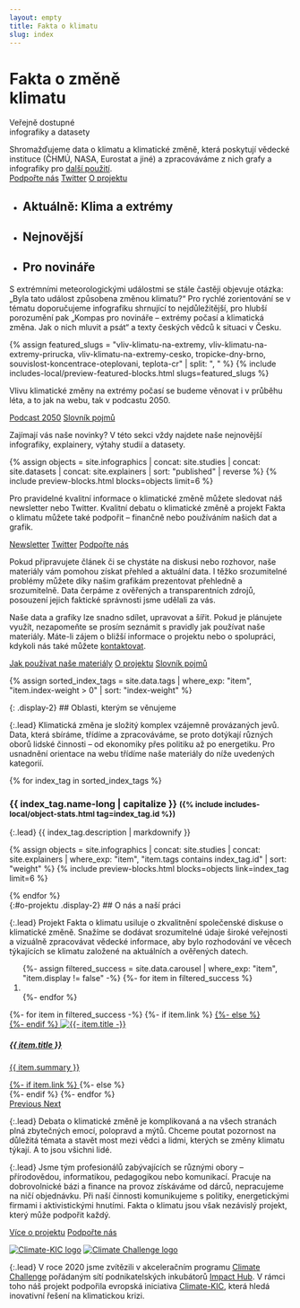 ```yaml
---
layout: empty
title: Fakta o klimatu
slug: index
---
```

<div class="section intro">
    <div class="container">
        <h1 class="display-1" id="home">Fakta o změně<br>klimatu</h1>
        <span class="tagline">Veřejně dostupné<br>infografiky a datasety</span>
        <p class="mb-5">Shromažďujeme data o klimatu a klimatické změně, která poskytují vědecké instituce (ČHMÚ, NASA, Eurostat a jiné) a zpracováváme z nich grafy a infografiky pro <a href="/jak-pouzivat" title="Jak používat naše materiály">další použití</a>.<br/>
            <a href="{{ site.fundraising }}" class="btn btn-primary mt-3"><i class="fas fa-fw fa-heart"></i> Podpořte nás</a>
            <a href="https://twitter.com/{{ site.twitter }}" target="_blank" class="btn btn-secondary mt-3"><i class="fab fa-fw fa-twitter"></i> Twitter</a>
            <a href="#o-projektu" class="btn btn-secondary mt-3"><i class="fas fa-fw fa-info"></i> O projektu</a>
        </p>
        <ul class="nav nav-tabs" role="tablist">
            <li class="nav-item" role="presentation">
                <h2 class="nav-link bg-extralight-blue active" id="tab-role-1" data-toggle="tab" href="#tab1" role="tab" aria-controls="tab1" aria-selected="true">Aktuálně: Klima a extrémy</h2>
            </li>
            <li class="nav-item" role="presentation">
                <h2 class="nav-link bg-extralight-green" id="tab-role-2" data-toggle="tab" href="#tab2" role="tab" aria-controls="tab2" aria-selected="false">Nejnovější</h2>
            </li>
            <li class="nav-item" role="presentation">
                <h2 class="nav-link bg-extralight-red" id="tab-role-3" data-toggle="tab" href="#tab3" role="tab" aria-controls="tab3" aria-selected="false">Pro novináře</h2>
            </li>
        </ul>
    </div>
</div>

<div class="tab-content" id="myTabContent">
  <div class="section tab-pane fade show active bg-extralight-blue pt-4 pb-4" id="tab1" role="tabpanel" aria-labelledby="tab-role-1"><div class="container">
    <p class="lead mb-0">S extrémními meteorologickými událostmi se stále častěji objevuje otázka: „Byla tato událost způsobena změnou klimatu?“ Pro rychlé zorientování se v tématu doporučujeme infografiku shrnující to nejdůležitější, pro hlubší porozumění pak „Kompas pro novináře – extrémy počasí a klimatická změna. Jak o nich mluvit a psát“ a texty českých vědců k situaci v Česku.</p>
    {% assign featured_slugs = "vliv-klimatu-na-extremy, vliv-klimatu-na-extremy-prirucka, vliv-klimatu-na-extremy-cesko, tropicke-dny-brno, souvislost-koncentrace-oteplovani, teplota-cr" | split: ", " %}
    {% include includes-local/preview-featured-blocks.html slugs=featured_slugs %}
    <p class="lead">Vlivu klimatické změny na extrémy počasí se budeme věnovat i v průběhu léta, a to jak na webu, tak v podcastu 2050.</p>
    <a href="https://2050podcast.cz/" class="btn btn-primary"><i class="fas fa-fw fa-headphones"></i> Podcast 2050</a>
    <a href="/slovnik" class="btn btn-secondary"><i class="fas fa-fw fa-book"></i> Slovník pojmů</a>
  </div></div>

  <div class="section tab-pane fade bg-extralight-green pt-4 pb-4" id="tab2" role="tabpanel" aria-labelledby="tab-role-2"><div class="container">
    <p class="lead mb-0">Zajímají vás naše novinky? V této sekci vždy najdete naše nejnovější infografiky, explainery, výtahy studií a datasety.</p>
    {% assign objects = site.infographics | concat: site.studies | concat: site.datasets | concat: site.explainers | sort: "published" | reverse %}
    {% include preview-blocks.html blocks=objects limit=6 %}
    <p class="lead">Pro pravidelné kvalitní informace o klimatické změně můžete sledovat náš newsletter nebo Twitter.
    Kvalitní debatu o klimatické změně a projekt Fakta o klimatu můžete také podpořit – finančně nebo používáním našich dat a grafik.</p>
    <a href="#newsletter-modal" class="btn btn-primary" id="newsletter-embed" data-toggle="modal" data-target="#newsletter-modal"><i class="fas fa-fw fa-envelope-open-text"></i> Newsletter</a>
    <a href="https://twitter.com/{{ site.twitter }}" target="_blank" class="btn btn-secondary"><i class="fab fa-fw fa-twitter"></i> Twitter</a>
    <a href="{{ site.fundraising }}" class="btn btn-secondary"><i class="fas fa-fw fa-heart"></i> Podpořte nás</a>
  </div></div>

  <div class="section tab-pane fade bg-extralight-red pt-4 pb-4" id="tab3" role="tabpanel" aria-labelledby="tab-role-3"><div class="container">
    <p class="lead">Pokud připravujete článek či se chystáte na diskusi nebo rozhovor, naše materiály vám pomohou získat přehled a aktuální data. I těžko srozumitelné problémy můžete díky našim grafikám prezentovat přehledně a srozumitelně. Data čerpáme z ověřených a transparentních zdrojů, posouzení jejich faktické správnosti jsme udělali za vás.</p>
    <p class="lead">Naše data a grafiky lze snadno sdílet, upravovat a šířit. Pokud je plánujete využít, nezapomeňte se prosím seznámit s pravidly jak používat naše materiály. Máte-li zájem o bližší informace o projektu nebo o spolupráci, kdykoli nás také můžete <a href="/jak-pouzivat#kontakt">kontaktovat</a>.</p>
    <a href="/jak-pouzivat" class="btn btn-primary"><i class="fas fa-fw fa-book-reader"></i> Jak používat naše materiály</a>
    <a href="/o-nas" class="btn btn-secondary"><i class="fas fa-fw fa-info"></i> O projektu</a>
    <a href="/slovnik" class="btn btn-secondary"><i class="fas fa-fw fa-book"></i> Slovník pojmů</a>
  </div></div>
</div>

{% assign sorted_index_tags = site.data.tags | where_exp: "item", "item.index-weight > 0" | sort: "index-weight" %}
<div class="section"><div class="container" markdown="1">
{: .display-2}
## Oblasti, kterým se věnujeme

{:.lead}
Klimatická změna je složitý komplex vzájemně provázaných jevů. Data, která sbíráme, třídíme a zpracováváme, se proto dotýkají různých oborů lidské činnosti – od ekonomiky přes politiku až po energetiku. Pro usnadnění orientace na webu třídíme naše materiály do níže uvedených kategorií.

<div class="accordion" id="accordionExample">
{% for index_tag in sorted_index_tags %}
<div class="accordion-item">
    <div class="accordion-header collapsed" id="heading_{{ index_tag.id }}" role="button" data-toggle="collapse" data-target="#collapse_{{ index_tag.id }}" aria-expanded="false" aria-controls="collapse_{{ index_tag.id }}">
        <h3 class="display-3">
        <span class="fa fa-fw fa-chevron-up"></span>
        {{ index_tag.name-long | capitalize }}
        <small class="text-secondary d-none d-md-inline">({% include includes-local/object-stats.html tag=index_tag.id %})</small>
        </h3>
    </div>
    <div class="collapse" id="collapse_{{ index_tag.id }}"  aria-labelledby="heading_{{ index_tag.id }}" data-parent="#accordionExample" markdown="1">
{:.lead}
{{ index_tag.description | markdownify }}

{% assign objects = site.infographics | concat: site.studies | concat: site.explainers | where_exp: "item", "item.tags contains index_tag.id" | sort: "weight" %}
{% include preview-blocks.html blocks=objects link=index_tag limit=6 %}

</div>
</div>
{% endfor %}
</div> <!-- accordion end -->

</div></div>
<div class="section"><div class="container clearfix" markdown="1">
{:#o-projektu .display-2}
## O nás a naší práci

{:.lead}
Projekt Fakta o klimatu usiluje o zkvalitnění společenské diskuse o klimatické změně.
Snažíme se dodávat srozumitelné údaje široké veřejnosti a vizuálně zpracovávat vědecké informace, aby bylo rozhodování ve věcech týkajících se klimatu založené na aktuálních a ověřených datech.

<div id="carousel_successes" class="carousel slide mb-4 mt-4" data-ride="carousel">
  <ol class="carousel-indicators">
    {%- assign filtered_success = site.data.carousel | where_exp: "item", "item.display != false" -%}
    {%- for item in filtered_success %}
    <li data-target="#carousel_successes" data-slide-to="{{- forloop.index0 -}}"{%- if forloop.index0 == 0 %} class="active"{%- endif -%}> </li>
    {%- endfor %}
  </ol>
  <div class="carousel-inner">
    {%- for item in filtered_success -%}
    {%- if item.link %}
    <a href="{{ item.link }}" {% if item.newtab %} target="_blank" {% endif %} class="no-ext-link-icon carousel-item {%- if forloop.index0 == 0 %} active{% endif %}" data-interval="6000">
    {%- else %}
    <div class="carousel-item {%- if forloop.index0 == 0 %} active{% endif %}" data-interval="6000">
    {%- endif %}
      <img src="/assets-local/carousel/{{ item.img }}" class="d-block w-100" alt="{{- item.title -}}" />
      <div class="carousel-caption d-none d-md-block">
        <h5>{{ item.title }}</h5>
        <p>{{ item.summary }}</p>
      </div>
    {%- if item.link %}
    </a>
    {%- else %}
    </div>
    {%- endif %}
    {%- endfor %}
  </div>
  <a class="carousel-control-prev" href="#carousel_successes" role="button" data-slide="prev">
    <span class="fas fa-chevron-left fa-3x" aria-hidden="true"></span>
    <span class="sr-only">Previous</span>
  </a>
  <a class="carousel-control-next" href="#carousel_successes" role="button" data-slide="next">
    <span class="fas fa-chevron-right fa-3x" aria-hidden="true"></span>
    <span class="sr-only">Next</span>
  </a>
</div>

{:.lead}
Debata o klimatické změně je komplikovaná a na všech stranách plná zbytečných emocí, polopravd a mýtů. Chceme poutat pozornost na důležitá témata a stavět most mezi vědci a lidmi, kterých se změny klimatu týkají. A to jsou všichni lidé.

{:.lead}
Jsme tým profesionálů zabývajících se různými obory – přírodovědou, informatikou, pedagogikou nebo komunikací. Pracuje na dobrovolnické bázi a finance na provoz získáváme od dárců, nepracujeme na ničí objednávku. Při naší činnosti komunikujeme s politiky, energetickými firmami i aktivistickými hnutími. Fakta o klimatu jsou však nezávislý projekt, který může podpořit každý.

<div class="row">
  <a href="/o-nas" class="btn btn-primary btn-lg col"><i class="fas fa-fw fa-info"></i> Více o projektu</a>
  <a href="{{ site.fundraising }}" class="btn btn-primary btn-lg col"><i class="fas fa-fw fa-heart"></i> Podpořte nás</a>
</div>

<a href="https://www.climate-kic.org/" class="no-ext-link-icon"><img class="index-logos float-right" src="/assets-local/img/logo-climate-kic.png" alt="Climate-KIC logo"/></a>
<a href="https://climatechallenge.impacthub.cz/" class="no-ext-link-icon"><img class="index-logos float-right" src="/assets-local/img/logo-climate-challenge.png" alt="Climate Challenge logo"/></a>

{:.lead}
V roce 2020 jsme zvítězili v akceleračním programu [Climate Challenge](https://climatechallenge.impacthub.cz/) pořádaným sítí podnikatelských inkubátorů [Impact Hub](https://impacthub.cz). V rámci toho náš projekt podpořila evropská iniciativa [Climate-KIC](https://www.climate-kic.org/), která hledá inovativní řešení na klimatickou krizi.

</div></div>
